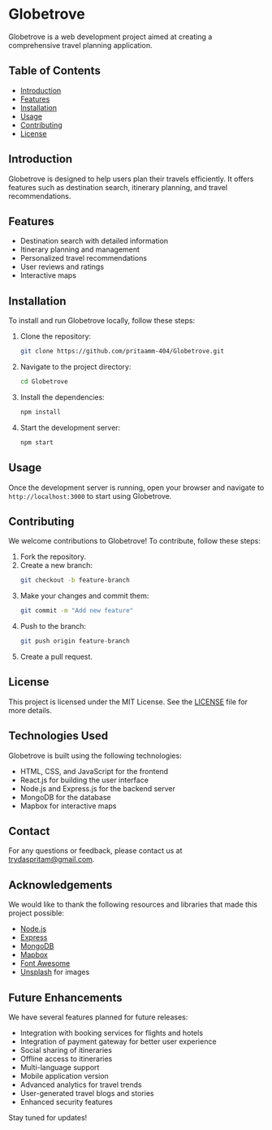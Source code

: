 # Globetrove

Globetrove is a web development project aimed at creating a comprehensive travel planning application. 

## Table of Contents
- [Introduction](#introduction)
- [Features](#features)
- [Installation](#installation)
- [Usage](#usage)
- [Contributing](#contributing)
- [License](#license)

## Introduction
Globetrove is designed to help users plan their travels efficiently. It offers features such as destination search, itinerary planning, and travel recommendations.

## Features
- Destination search with detailed information
- Itinerary planning and management
- Personalized travel recommendations
- User reviews and ratings
- Interactive maps

## Installation
To install and run Globetrove locally, follow these steps:

1. Clone the repository:
    ```bash
    git clone https://github.com/pritaamm-404/Globetrove.git
    ```
2. Navigate to the project directory:
    ```bash
    cd Globetrove
    ```
3. Install the dependencies:
    ```bash
    npm install
    ```
4. Start the development server:
    ```bash
    npm start
    ```

## Usage
Once the development server is running, open your browser and navigate to `http://localhost:3000` to start using Globetrove.

## Contributing
We welcome contributions to Globetrove! To contribute, follow these steps:

1. Fork the repository.
2. Create a new branch:
    ```bash
    git checkout -b feature-branch
    ```
3. Make your changes and commit them:
    ```bash
    git commit -m "Add new feature"
    ```
4. Push to the branch:
    ```bash
    git push origin feature-branch
    ```
5. Create a pull request.

## License
This project is licensed under the MIT License. See the [LICENSE](LICENSE) file for more details.

## Technologies Used
Globetrove is built using the following technologies:
- HTML, CSS, and JavaScript for the frontend
- React.js for building the user interface
- Node.js and Express.js for the backend server
- MongoDB for the database
- Mapbox for interactive maps

## Contact
For any questions or feedback, please contact us at [trydaspritam@gmail.com](mailto:trydaspritam@gmail.com).

## Acknowledgements
We would like to thank the following resources and libraries that made this project possible:
- [Node.js](https://nodejs.org/)
- [Express](https://expressjs.com/)
- [MongoDB](https://www.mongodb.com/)
- [Mapbox](https://www.mapbox.com/)
- [Font Awesome](https://fontawesome.com/)
- [Unsplash](https://unsplash.com/) for images

## Future Enhancements
We have several features planned for future releases:
- Integration with booking services for flights and hotels
- Integration of payment gateway for better user experience
- Social sharing of itineraries
- Offline access to itineraries
- Multi-language support
- Mobile application version
- Advanced analytics for travel trends
- User-generated travel blogs and stories
- Enhanced security features

Stay tuned for updates!
